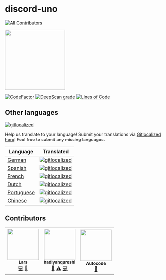 # discord-uno
<!-- ALL-CONTRIBUTORS-BADGE:START - Do not remove or modify this section -->
[![All Contributors](https://img.shields.io/badge/all_contributors-3-orange.svg?style=flat-square)](#contributors-)
<!-- ALL-CONTRIBUTORS-BADGE:END -->

[<img src="https://open.autocode.com/static/images/open.svg?" width="192">](https://open.autocode.com/)

[![CodeFactor](https://www.codefactor.io/repository/github/larssieboy18/discord-uno/badge)](https://www.codefactor.io/repository/github/larssieboy18/discord-uno)
[![DeepScan grade](https://deepscan.io/api/teams/18640/projects/22229/branches/653932/badge/grade.svg)](https://deepscan.io/dashboard#view=project&tid=18640&pid=22229&bid=653932)
[![Lines of Code](https://sonarcloud.io/api/project_badges/measure?project=larssieboy18_discord-uno&metric=ncloc)](https://sonarcloud.io/summary/new_code?id=larssieboy18_discord-uno)

## Other languages
[![gitlocalized ](https://gitlocalize.com/repo/7956/whole_project/badge.svg)](https://gitlocalize.com/repo/7956/whole_project?utm_source=badge)

Help us translate to your language! Submit your translations via [Gitlocalized here](https://gitlocalize.com/repo/7956)! Feel free to submit any missing languages.

| Language | Translated |
| ----------- | ----------- |
| [German](https://github.com/larssieboy18/discord-uno/blob/main/locale/de) | [![gitlocalized ](https://gitlocalize.com/repo/7956/de/badge.svg)](https://gitlocalize.com/repo/7956/de?utm_source=badge) |
| [Spanish](https://github.com/larssieboy18/discord-uno/blob/main/locale/es) | [![gitlocalized ](https://gitlocalize.com/repo/7956/es/badge.svg)](https://gitlocalize.com/repo/7956/es?utm_source=badge) |
| [French](https://github.com/larssieboy18/discord-uno/blob/main/locale/fr) | [![gitlocalized ](https://gitlocalize.com/repo/7956/fr/badge.svg)](https://gitlocalize.com/repo/7956/fr?utm_source=badge) |
| [Dutch](https://github.com/larssieboy18/discord-uno/blob/main/locale/nl) | [![gitlocalized ](https://gitlocalize.com/repo/7956/nl/badge.svg)](https://gitlocalize.com/repo/7956/nl?utm_source=badge) |
| [Portuguese](https://github.com/larssieboy18/discord-uno/blob/main/locale/pt) | [![gitlocalized ](https://gitlocalize.com/repo/7956/pt/badge.svg)](https://gitlocalize.com/repo/7956/pt?utm_source=badge) |
| [Chinese](https://github.com/larssieboy18/discord-uno/blob/main/locale/zh) | [![gitlocalized ](https://gitlocalize.com/repo/7956/zh/badge.svg)](https://gitlocalize.com/repo/7956/zh?utm_source=badge) |

## Contributors

<!-- ALL-CONTRIBUTORS-LIST:START - Do not remove or modify this section -->
<!-- prettier-ignore-start -->
<!-- markdownlint-disable -->
<table>
  <tbody>
    <tr>
      <td align="center"><a href="autocode.com/CreeperTown"><img src="https://avatars.githubusercontent.com/u/9215689?v=4?s=100" width="100px;" alt=""/><br /><sub><b>Lars</b></sub></a><br /><a href="https://github.com/larssieboy18/discord-uno/commits?author=larssieboy18" title="Code">💻</a> <a href="https://github.com/larssieboy18/discord-uno/commits?author=larssieboy18" title="Documentation">📖</a></td>
      <td align="center"><a href="https://github.com/hadiyahqureshi"><img src="https://avatars.githubusercontent.com/u/39827241?v=4?s=100" width="100px;" alt=""/><br /><sub><b>hadiyahqureshi</b></sub></a><br /><a href="#ideas-hadiyahqureshi" title="Ideas, Planning, & Feedback">🤔</a> <a href="https://github.com/larssieboy18/discord-uno/commits?author=hadiyahqureshi" title="Tests">⚠️</a> <a href="https://github.com/larssieboy18/discord-uno/commits?author=hadiyahqureshi" title="Code">💻</a></td>
      <td align="center"><a href="https://autocode.com/"><img src="https://avatars.githubusercontent.com/u/80448855?v=4?s=100" width="100px;" alt=""/><br /><sub><b>Autocode</b></sub></a><br /><a href="#tool-acode" title="Tools">🔧</a></td>
    </tr>
  </tbody>
</table>

<!-- markdownlint-restore -->
<!-- prettier-ignore-end -->

<!-- ALL-CONTRIBUTORS-LIST:END -->
